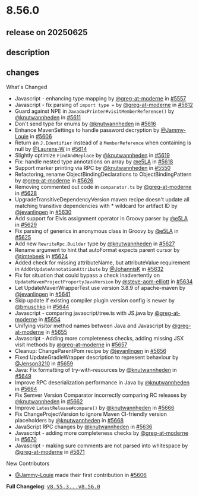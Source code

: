 # 8.56.0

## release on 20250625
## description
## changes
What's Changed

* Javascript - enhancing type mapping by <a class="user-mention notranslate" data-hovercard-type="user" data-hovercard-url="/users/greg-at-moderne/hovercard" data-octo-click="hovercard-link-click" data-octo-dimensions="link_type:self" href="https://github.com/greg-at-moderne">@greg-at-moderne</a> in <a class="issue-link js-issue-link" data-error-text="Failed to load title" data-id="3117290902" data-permission-text="Title is private" data-url="https://github.com/openrewrite/rewrite/issues/5557" data-hovercard-type="pull_request" data-hovercard-url="/openrewrite/rewrite/pull/5557/hovercard" href="https://github.com/openrewrite/rewrite/pull/5557">#5557</a>
* Javascript - fix parsing of <code>import type =</code> by <a class="user-mention notranslate" data-hovercard-type="user" data-hovercard-url="/users/greg-at-moderne/hovercard" data-octo-click="hovercard-link-click" data-octo-dimensions="link_type:self" href="https://github.com/greg-at-moderne">@greg-at-moderne</a> in <a class="issue-link js-issue-link" data-error-text="Failed to load title" data-id="3139552563" data-permission-text="Title is private" data-url="https://github.com/openrewrite/rewrite/issues/5612" data-hovercard-type="pull_request" data-hovercard-url="/openrewrite/rewrite/pull/5612/hovercard" href="https://github.com/openrewrite/rewrite/pull/5612">#5612</a>
* Guard against NPE in <code>JavadocPrinter#visitMemberReference()</code> by <a class="user-mention notranslate" data-hovercard-type="user" data-hovercard-url="/users/knutwannheden/hovercard" data-octo-click="hovercard-link-click" data-octo-dimensions="link_type:self" href="https://github.com/knutwannheden">@knutwannheden</a> in <a class="issue-link js-issue-link" data-error-text="Failed to load title" data-id="3139192027" data-permission-text="Title is private" data-url="https://github.com/openrewrite/rewrite/issues/5611" data-hovercard-type="pull_request" data-hovercard-url="/openrewrite/rewrite/pull/5611/hovercard" href="https://github.com/openrewrite/rewrite/pull/5611">#5611</a>
* Don't send type for enums by <a class="user-mention notranslate" data-hovercard-type="user" data-hovercard-url="/users/knutwannheden/hovercard" data-octo-click="hovercard-link-click" data-octo-dimensions="link_type:self" href="https://github.com/knutwannheden">@knutwannheden</a> in <a class="issue-link js-issue-link" data-error-text="Failed to load title" data-id="3140943471" data-permission-text="Title is private" data-url="https://github.com/openrewrite/rewrite/issues/5616" data-hovercard-type="pull_request" data-hovercard-url="/openrewrite/rewrite/pull/5616/hovercard" href="https://github.com/openrewrite/rewrite/pull/5616">#5616</a>
* Enhance MavenSettings to handle password decryption by <a class="user-mention notranslate" data-hovercard-type="user" data-hovercard-url="/users/Jammy-Louie/hovercard" data-octo-click="hovercard-link-click" data-octo-dimensions="link_type:self" href="https://github.com/Jammy-Louie">@Jammy-Louie</a> in <a class="issue-link js-issue-link" data-error-text="Failed to load title" data-id="3136760634" data-permission-text="Title is private" data-url="https://github.com/openrewrite/rewrite/issues/5606" data-hovercard-type="pull_request" data-hovercard-url="/openrewrite/rewrite/pull/5606/hovercard" href="https://github.com/openrewrite/rewrite/pull/5606">#5606</a>
* Return an <code>J.Identifier</code> instead of a <code>MemberReference</code> when containing is null by <a class="user-mention notranslate" data-hovercard-type="user" data-hovercard-url="/users/Laurens-W/hovercard" data-octo-click="hovercard-link-click" data-octo-dimensions="link_type:self" href="https://github.com/Laurens-W">@Laurens-W</a> in <a class="issue-link js-issue-link" data-error-text="Failed to load title" data-id="3140485977" data-permission-text="Title is private" data-url="https://github.com/openrewrite/rewrite/issues/5614" data-hovercard-type="pull_request" data-hovercard-url="/openrewrite/rewrite/pull/5614/hovercard" href="https://github.com/openrewrite/rewrite/pull/5614">#5614</a>
* Slightly optimize <code>FindAndReplace</code> by <a class="user-mention notranslate" data-hovercard-type="user" data-hovercard-url="/users/knutwannheden/hovercard" data-octo-click="hovercard-link-click" data-octo-dimensions="link_type:self" href="https://github.com/knutwannheden">@knutwannheden</a> in <a class="issue-link js-issue-link" data-error-text="Failed to load title" data-id="3142615504" data-permission-text="Title is private" data-url="https://github.com/openrewrite/rewrite/issues/5619" data-hovercard-type="pull_request" data-hovercard-url="/openrewrite/rewrite/pull/5619/hovercard" href="https://github.com/openrewrite/rewrite/pull/5619">#5619</a>
* Fix: handle nested type annotations on array by <a class="user-mention notranslate" data-hovercard-type="user" data-hovercard-url="/users/e5LA/hovercard" data-octo-click="hovercard-link-click" data-octo-dimensions="link_type:self" href="https://github.com/e5LA">@e5LA</a> in <a class="issue-link js-issue-link" data-error-text="Failed to load title" data-id="3142543561" data-permission-text="Title is private" data-url="https://github.com/openrewrite/rewrite/issues/5618" data-hovercard-type="pull_request" data-hovercard-url="/openrewrite/rewrite/pull/5618/hovercard" href="https://github.com/openrewrite/rewrite/pull/5618">#5618</a>
* Support marker printing via RPC by <a class="user-mention notranslate" data-hovercard-type="user" data-hovercard-url="/users/knutwannheden/hovercard" data-octo-click="hovercard-link-click" data-octo-dimensions="link_type:self" href="https://github.com/knutwannheden">@knutwannheden</a> in <a class="issue-link js-issue-link" data-error-text="Failed to load title" data-id="3113466908" data-permission-text="Title is private" data-url="https://github.com/openrewrite/rewrite/issues/5550" data-hovercard-type="pull_request" data-hovercard-url="/openrewrite/rewrite/pull/5550/hovercard" href="https://github.com/openrewrite/rewrite/pull/5550">#5550</a>
* Refactoring, rename ObjectBindingDeclarations to ObjectBindingPattern by <a class="user-mention notranslate" data-hovercard-type="user" data-hovercard-url="/users/greg-at-moderne/hovercard" data-octo-click="hovercard-link-click" data-octo-dimensions="link_type:self" href="https://github.com/greg-at-moderne">@greg-at-moderne</a> in <a class="issue-link js-issue-link" data-error-text="Failed to load title" data-id="3148878575" data-permission-text="Title is private" data-url="https://github.com/openrewrite/rewrite/issues/5626" data-hovercard-type="pull_request" data-hovercard-url="/openrewrite/rewrite/pull/5626/hovercard" href="https://github.com/openrewrite/rewrite/pull/5626">#5626</a>
* Removing commented out code in <code>comparator.ts</code> by <a class="user-mention notranslate" data-hovercard-type="user" data-hovercard-url="/users/greg-at-moderne/hovercard" data-octo-click="hovercard-link-click" data-octo-dimensions="link_type:self" href="https://github.com/greg-at-moderne">@greg-at-moderne</a> in <a class="issue-link js-issue-link" data-error-text="Failed to load title" data-id="3149797338" data-permission-text="Title is private" data-url="https://github.com/openrewrite/rewrite/issues/5628" data-hovercard-type="pull_request" data-hovercard-url="/openrewrite/rewrite/pull/5628/hovercard" href="https://github.com/openrewrite/rewrite/pull/5628">#5628</a>
* UpgradeTransitiveDependencyVersion maven recipe doesn't update all matching transitive dependencies with * wildcard for artifact ID by <a class="user-mention notranslate" data-hovercard-type="user" data-hovercard-url="/users/jevanlingen/hovercard" data-octo-click="hovercard-link-click" data-octo-dimensions="link_type:self" href="https://github.com/jevanlingen">@jevanlingen</a> in <a class="issue-link js-issue-link" data-error-text="Failed to load title" data-id="3150148418" data-permission-text="Title is private" data-url="https://github.com/openrewrite/rewrite/issues/5630" data-hovercard-type="pull_request" data-hovercard-url="/openrewrite/rewrite/pull/5630/hovercard" href="https://github.com/openrewrite/rewrite/pull/5630">#5630</a>
* Add support for Elvis assignment operator in Groovy parser by <a class="user-mention notranslate" data-hovercard-type="user" data-hovercard-url="/users/e5LA/hovercard" data-octo-click="hovercard-link-click" data-octo-dimensions="link_type:self" href="https://github.com/e5LA">@e5LA</a> in <a class="issue-link js-issue-link" data-error-text="Failed to load title" data-id="3150112921" data-permission-text="Title is private" data-url="https://github.com/openrewrite/rewrite/issues/5629" data-hovercard-type="pull_request" data-hovercard-url="/openrewrite/rewrite/pull/5629/hovercard" href="https://github.com/openrewrite/rewrite/pull/5629">#5629</a>
* Fix parsing of generics in anonymous class in Groovy by <a class="user-mention notranslate" data-hovercard-type="user" data-hovercard-url="/users/e5LA/hovercard" data-octo-click="hovercard-link-click" data-octo-dimensions="link_type:self" href="https://github.com/e5LA">@e5LA</a> in <a class="issue-link js-issue-link" data-error-text="Failed to load title" data-id="3146761919" data-permission-text="Title is private" data-url="https://github.com/openrewrite/rewrite/issues/5625" data-hovercard-type="pull_request" data-hovercard-url="/openrewrite/rewrite/pull/5625/hovercard" href="https://github.com/openrewrite/rewrite/pull/5625">#5625</a>
* Add new <code>RewriteRpc.Builder</code> type by <a class="user-mention notranslate" data-hovercard-type="user" data-hovercard-url="/users/knutwannheden/hovercard" data-octo-click="hovercard-link-click" data-octo-dimensions="link_type:self" href="https://github.com/knutwannheden">@knutwannheden</a> in <a class="issue-link js-issue-link" data-error-text="Failed to load title" data-id="3149345346" data-permission-text="Title is private" data-url="https://github.com/openrewrite/rewrite/issues/5627" data-hovercard-type="pull_request" data-hovercard-url="/openrewrite/rewrite/pull/5627/hovercard" href="https://github.com/openrewrite/rewrite/pull/5627">#5627</a>
* Rename argument to hint that autoFormat expects parent cursor by <a class="user-mention notranslate" data-hovercard-type="user" data-hovercard-url="/users/timtebeek/hovercard" data-octo-click="hovercard-link-click" data-octo-dimensions="link_type:self" href="https://github.com/timtebeek">@timtebeek</a> in <a class="issue-link js-issue-link" data-error-text="Failed to load title" data-id="3146658229" data-permission-text="Title is private" data-url="https://github.com/openrewrite/rewrite/issues/5624" data-hovercard-type="pull_request" data-hovercard-url="/openrewrite/rewrite/pull/5624/hovercard" href="https://github.com/openrewrite/rewrite/pull/5624">#5624</a>
* Added check for missing attributeName, but attributeValue requirement in <code>AddOrUpdateAnnotationAttribute</code> by <a class="user-mention notranslate" data-hovercard-type="user" data-hovercard-url="/users/JohannisK/hovercard" data-octo-click="hovercard-link-click" data-octo-dimensions="link_type:self" href="https://github.com/JohannisK">@JohannisK</a> in <a class="issue-link js-issue-link" data-error-text="Failed to load title" data-id="3153124935" data-permission-text="Title is private" data-url="https://github.com/openrewrite/rewrite/issues/5632" data-hovercard-type="pull_request" data-hovercard-url="/openrewrite/rewrite/pull/5632/hovercard" href="https://github.com/openrewrite/rewrite/pull/5632">#5632</a>
* Fix for situation that could bypass a check inadvertently on <code>UpdateMavenProjectPropertyJavaVersion</code> by <a class="user-mention notranslate" data-hovercard-type="user" data-hovercard-url="/users/steve-aom-elliott/hovercard" data-octo-click="hovercard-link-click" data-octo-dimensions="link_type:self" href="https://github.com/steve-aom-elliott">@steve-aom-elliott</a> in <a class="issue-link js-issue-link" data-error-text="Failed to load title" data-id="3154779920" data-permission-text="Title is private" data-url="https://github.com/openrewrite/rewrite/issues/5634" data-hovercard-type="pull_request" data-hovercard-url="/openrewrite/rewrite/pull/5634/hovercard" href="https://github.com/openrewrite/rewrite/pull/5634">#5634</a>
* Let UpdateMavenWrapperTest use version 3.8.9 of apache-maven by <a class="user-mention notranslate" data-hovercard-type="user" data-hovercard-url="/users/jevanlingen/hovercard" data-octo-click="hovercard-link-click" data-octo-dimensions="link_type:self" href="https://github.com/jevanlingen">@jevanlingen</a> in <a class="issue-link js-issue-link" data-error-text="Failed to load title" data-id="3159671208" data-permission-text="Title is private" data-url="https://github.com/openrewrite/rewrite/issues/5641" data-hovercard-type="pull_request" data-hovercard-url="/openrewrite/rewrite/pull/5641/hovercard" href="https://github.com/openrewrite/rewrite/pull/5641">#5641</a>
* Skip update if existing compiler plugin version config is newer by <a class="user-mention notranslate" data-hovercard-type="user" data-hovercard-url="/users/bmuschko/hovercard" data-octo-click="hovercard-link-click" data-octo-dimensions="link_type:self" href="https://github.com/bmuschko">@bmuschko</a> in <a class="issue-link js-issue-link" data-error-text="Failed to load title" data-id="3160959916" data-permission-text="Title is private" data-url="https://github.com/openrewrite/rewrite/issues/5644" data-hovercard-type="pull_request" data-hovercard-url="/openrewrite/rewrite/pull/5644/hovercard" href="https://github.com/openrewrite/rewrite/pull/5644">#5644</a>
* Javascript - comparing javascript/tree.ts with JS.java by <a class="user-mention notranslate" data-hovercard-type="user" data-hovercard-url="/users/greg-at-moderne/hovercard" data-octo-click="hovercard-link-click" data-octo-dimensions="link_type:self" href="https://github.com/greg-at-moderne">@greg-at-moderne</a> in <a class="issue-link js-issue-link" data-error-text="Failed to load title" data-id="3166755886" data-permission-text="Title is private" data-url="https://github.com/openrewrite/rewrite/issues/5654" data-hovercard-type="pull_request" data-hovercard-url="/openrewrite/rewrite/pull/5654/hovercard" href="https://github.com/openrewrite/rewrite/pull/5654">#5654</a>
* Unifying visitor method names between Java and Javascript by <a class="user-mention notranslate" data-hovercard-type="user" data-hovercard-url="/users/greg-at-moderne/hovercard" data-octo-click="hovercard-link-click" data-octo-dimensions="link_type:self" href="https://github.com/greg-at-moderne">@greg-at-moderne</a> in <a class="issue-link js-issue-link" data-error-text="Failed to load title" data-id="3167347925" data-permission-text="Title is private" data-url="https://github.com/openrewrite/rewrite/issues/5655" data-hovercard-type="pull_request" data-hovercard-url="/openrewrite/rewrite/pull/5655/hovercard" href="https://github.com/openrewrite/rewrite/pull/5655">#5655</a>
* Javascript - Adding more completeness checks, adding missing JSX visit methods by <a class="user-mention notranslate" data-hovercard-type="user" data-hovercard-url="/users/greg-at-moderne/hovercard" data-octo-click="hovercard-link-click" data-octo-dimensions="link_type:self" href="https://github.com/greg-at-moderne">@greg-at-moderne</a> in <a class="issue-link js-issue-link" data-error-text="Failed to load title" data-id="3167625822" data-permission-text="Title is private" data-url="https://github.com/openrewrite/rewrite/issues/5657" data-hovercard-type="pull_request" data-hovercard-url="/openrewrite/rewrite/pull/5657/hovercard" href="https://github.com/openrewrite/rewrite/pull/5657">#5657</a>
* Cleanup: ChangeParentPom recipe by <a class="user-mention notranslate" data-hovercard-type="user" data-hovercard-url="/users/jevanlingen/hovercard" data-octo-click="hovercard-link-click" data-octo-dimensions="link_type:self" href="https://github.com/jevanlingen">@jevanlingen</a> in <a class="issue-link js-issue-link" data-error-text="Failed to load title" data-id="3167581437" data-permission-text="Title is private" data-url="https://github.com/openrewrite/rewrite/issues/5656" data-hovercard-type="pull_request" data-hovercard-url="/openrewrite/rewrite/pull/5656/hovercard" href="https://github.com/openrewrite/rewrite/pull/5656">#5656</a>
* Fixed UpdateGradleWrapper description to represent behaviour by <a class="user-mention notranslate" data-hovercard-type="user" data-hovercard-url="/users/Jenson3210/hovercard" data-octo-click="hovercard-link-click" data-octo-dimensions="link_type:self" href="https://github.com/Jenson3210">@Jenson3210</a> in <a class="issue-link js-issue-link" data-error-text="Failed to load title" data-id="3168068839" data-permission-text="Title is private" data-url="https://github.com/openrewrite/rewrite/issues/5659" data-hovercard-type="pull_request" data-hovercard-url="/openrewrite/rewrite/pull/5659/hovercard" href="https://github.com/openrewrite/rewrite/pull/5659">#5659</a>
* Java: Fix formatting of try-with-resources by <a class="user-mention notranslate" data-hovercard-type="user" data-hovercard-url="/users/knutwannheden/hovercard" data-octo-click="hovercard-link-click" data-octo-dimensions="link_type:self" href="https://github.com/knutwannheden">@knutwannheden</a> in <a class="issue-link js-issue-link" data-error-text="Failed to load title" data-id="3165005956" data-permission-text="Title is private" data-url="https://github.com/openrewrite/rewrite/issues/5649" data-hovercard-type="pull_request" data-hovercard-url="/openrewrite/rewrite/pull/5649/hovercard" href="https://github.com/openrewrite/rewrite/pull/5649">#5649</a>
* Improve RPC deserialization performance in Java by <a class="user-mention notranslate" data-hovercard-type="user" data-hovercard-url="/users/knutwannheden/hovercard" data-octo-click="hovercard-link-click" data-octo-dimensions="link_type:self" href="https://github.com/knutwannheden">@knutwannheden</a> in <a class="issue-link js-issue-link" data-error-text="Failed to load title" data-id="3170937911" data-permission-text="Title is private" data-url="https://github.com/openrewrite/rewrite/issues/5664" data-hovercard-type="pull_request" data-hovercard-url="/openrewrite/rewrite/pull/5664/hovercard" href="https://github.com/openrewrite/rewrite/pull/5664">#5664</a>
* Fix Semver Version Comparator incorrectly comparing RC releases by <a class="user-mention notranslate" data-hovercard-type="user" data-hovercard-url="/users/knutwannheden/hovercard" data-octo-click="hovercard-link-click" data-octo-dimensions="link_type:self" href="https://github.com/knutwannheden">@knutwannheden</a> in <a class="issue-link js-issue-link" data-error-text="Failed to load title" data-id="3170593748" data-permission-text="Title is private" data-url="https://github.com/openrewrite/rewrite/issues/5662" data-hovercard-type="pull_request" data-hovercard-url="/openrewrite/rewrite/pull/5662/hovercard" href="https://github.com/openrewrite/rewrite/pull/5662">#5662</a>
* Improve <code>LatestRelease#compare()</code> by <a class="user-mention notranslate" data-hovercard-type="user" data-hovercard-url="/users/knutwannheden/hovercard" data-octo-click="hovercard-link-click" data-octo-dimensions="link_type:self" href="https://github.com/knutwannheden">@knutwannheden</a> in <a class="issue-link js-issue-link" data-error-text="Failed to load title" data-id="3172561538" data-permission-text="Title is private" data-url="https://github.com/openrewrite/rewrite/issues/5666" data-hovercard-type="pull_request" data-hovercard-url="/openrewrite/rewrite/pull/5666/hovercard" href="https://github.com/openrewrite/rewrite/pull/5666">#5666</a>
* Fix ChangeProjectVersion to ignore Maven CI-friendly version placeholders by <a class="user-mention notranslate" data-hovercard-type="user" data-hovercard-url="/users/knutwannheden/hovercard" data-octo-click="hovercard-link-click" data-octo-dimensions="link_type:self" href="https://github.com/knutwannheden">@knutwannheden</a> in <a class="issue-link js-issue-link" data-error-text="Failed to load title" data-id="3173130250" data-permission-text="Title is private" data-url="https://github.com/openrewrite/rewrite/issues/5668" data-hovercard-type="pull_request" data-hovercard-url="/openrewrite/rewrite/pull/5668/hovercard" href="https://github.com/openrewrite/rewrite/pull/5668">#5668</a>
* JavaScript RPC changes by <a class="user-mention notranslate" data-hovercard-type="user" data-hovercard-url="/users/knutwannheden/hovercard" data-octo-click="hovercard-link-click" data-octo-dimensions="link_type:self" href="https://github.com/knutwannheden">@knutwannheden</a> in <a class="issue-link js-issue-link" data-error-text="Failed to load title" data-id="3156004232" data-permission-text="Title is private" data-url="https://github.com/openrewrite/rewrite/issues/5636" data-hovercard-type="pull_request" data-hovercard-url="/openrewrite/rewrite/pull/5636/hovercard" href="https://github.com/openrewrite/rewrite/pull/5636">#5636</a>
* Javascript - adding more completeness checks by <a class="user-mention notranslate" data-hovercard-type="user" data-hovercard-url="/users/greg-at-moderne/hovercard" data-octo-click="hovercard-link-click" data-octo-dimensions="link_type:self" href="https://github.com/greg-at-moderne">@greg-at-moderne</a> in <a class="issue-link js-issue-link" data-error-text="Failed to load title" data-id="3174208772" data-permission-text="Title is private" data-url="https://github.com/openrewrite/rewrite/issues/5670" data-hovercard-type="pull_request" data-hovercard-url="/openrewrite/rewrite/pull/5670/hovercard" href="https://github.com/openrewrite/rewrite/pull/5670">#5670</a>
* Javascript - making sure comments are not parsed into whitespace by <a class="user-mention notranslate" data-hovercard-type="user" data-hovercard-url="/users/greg-at-moderne/hovercard" data-octo-click="hovercard-link-click" data-octo-dimensions="link_type:self" href="https://github.com/greg-at-moderne">@greg-at-moderne</a> in <a class="issue-link js-issue-link" data-error-text="Failed to load title" data-id="3174804042" data-permission-text="Title is private" data-url="https://github.com/openrewrite/rewrite/issues/5671" data-hovercard-type="pull_request" data-hovercard-url="/openrewrite/rewrite/pull/5671/hovercard" href="https://github.com/openrewrite/rewrite/pull/5671">#5671</a>

New Contributors

* <a class="user-mention notranslate" data-hovercard-type="user" data-hovercard-url="/users/Jammy-Louie/hovercard" data-octo-click="hovercard-link-click" data-octo-dimensions="link_type:self" href="https://github.com/Jammy-Louie">@Jammy-Louie</a> made their first contribution in <a class="issue-link js-issue-link" data-error-text="Failed to load title" data-id="3136760634" data-permission-text="Title is private" data-url="https://github.com/openrewrite/rewrite/issues/5606" data-hovercard-type="pull_request" data-hovercard-url="/openrewrite/rewrite/pull/5606/hovercard" href="https://github.com/openrewrite/rewrite/pull/5606">#5606</a>

<strong>Full Changelog</strong>: <a class="commit-link" href="https://github.com/openrewrite/rewrite/compare/v8.55.3...v8.56.0"><tt>v8.55.3...v8.56.0</tt></a>

